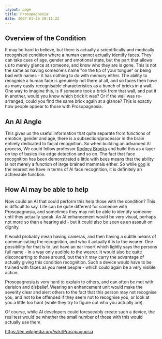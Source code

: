 ```yaml
---
layout: page
title: Prosopagnosia
date: 2007-01-26 20:11:22
---
```

## Overview of the Condition

It may be hard to believe, but there is actually a scientifically and medically recognised condition where a human cannot actually identify faces. They can take cues of age, gender and emotional state, but the part that allows us to merely glance at someone, and know who they are is gone. This is not the same as having someone's name "on the tip of your tongue" or being bad with names - it has nothing to do with memory either. The ability to recognise a human face is genuinely not there at all, and so faces then have as many easily recognisable characteristics as a bunch of bricks in a wall. One way to imagine this, is if someone took a brick from that wall, and put it in another, would you know which brick it was? Or if the wall was re-arranged, could you find the same brick again at a glance? This is exactly how people appear to those with Prosopagnosia.

## An AI Angle

This gives us the useful information that quite separate from functions of emotion, gender and age, there is a subsection/processor in the brain entirely dedicated to facial recognition. So when building an advanced AI process, We could follow professor [Rodney Brooks](/wiki/rodney_brooks.html "Rodney Brooks") and build this as a layer on top of basics like edge detection and so on. The fact that face recognition has been demonstrated a little with bees means that the ability is not merely a function of large brained mammals either. So while [cog](/wiki/cog.html "A robotic model of human form and behaviour") is the nearest we have in terms of AI face recognition, it is definitely an achievable function.

## How AI may be able to help

Now could an AI that could perform this help those with the condition? This is difficult to say. Life can be quite different for someone with Prosopagnosia, and sometimes they may not be able to identify someone until they actually speak. An AI enhancement would be very visual, perhaps not more so than a hearing aid - but it could also be seen as an assault on dignity.

It would probably mean having cameras, and then having a subtle means of communicating the recognition, and who it actually it is to the wearer. One possibility for that is to just have an ear insert which lightly says the persons full name - in a way only audible to the wearer. It would also be quite disconcerting to those around, but then it may carry the advantage of actually giving this condition recognition. Such a device would have to be trained with faces as you meet people - which could again be a very visible action.

Prosopagnosia is very hard to explain to others, and can often be met with derision and disbelief. Wearing an enhancement unit would make the severity clear and alert others to the fact that this person may not recognise you, and not to be offended if they seem not to recognise you, or look at you a little too hard (while they try to figure out who you actually are).

Of course, while AI developers could foreseeably create such a device, the real test would be whether the small number of those with this would actually use them.

https://en.wikipedia.org/wiki/Prosopagnosia